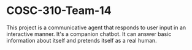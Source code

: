 # COSC-310-Team-14
This project is a communicative agent that responds to user input in an interactive manner. It's a companion chatbot. It can answer basic information about itself and pretends itself as a real human.
